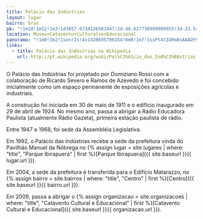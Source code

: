 ```yaml
---
title: Palácio das Indústrias
layout: lugar
bairro: bras
pb: "!1m18!1m12!1m3!1d3657.6734126583447!2d-46.627730999999955!3d-23.544245999999994!2m3!1f0!2f0!3f0!3m2!1i1024!2i768!4f13.1!3m3!1m2!1s0x94ce58fe6597b5ab%3A0xb5320d52c494e282!2sMuseu+Catavento+Cultural+e+Educacional!5e0!3m2!1sen!2sbr!4v1427339922320"
location: Museu+Catavento+Cultural+e+Educacional
panorama: "!1m0!3m2!1sen!2s!4v1428695706154!6m8!1m7!1ssPt4tZ4Rm8sAAAQY9ObKgw!2m2!1d-23.544723!2d-46.627092!3f0!4f6.68486591402592!5f0.7820865974627469"
links: 
  - title: Palácio das Indústrias no Wikipedia
    url: http://pt.wikipedia.org/wiki/Pal%C3%A1cio_das_Ind%C3%BAstrias
---
```

O Palácio das Indústrias foi projetado por Domiziano Rossi com a colaboração de Ricardo Severo e Ramos de Azevedo e foi concebido inicialmente como um espaço permanente de exposições agrícolas e industriais.

A construção foi iniciada em <time datetime="1911-05-30">30 de maio de 1911</time> e o edifício inaugurado em <time datetime="1924-04-29">29 de abril de 1924</time>. No mesmo ano, passa a abrigar a Rádio Educadora Paulista (atualmente Rádio Gazeta), primeira estação paulista de rádio.

Entre <time datetime="1947">1947</time> e <time datetime="1968">1968</time>, foi sede da Assembléia Legislativa.

Em <time datetime="1992">1992</time>, o Palácio das Indústrias recebe a sede da prefeitura vinda do Pavilhão Manuel da Nóbrega no {% assign lugar = site.lugares | where: "title", "Parque Ibirapuera" | first %}[Parque Ibirapuera]({{ site.baseurl }}{{ lugar.url }}).

Em <time datetime="2004">2004</time>, a sede da prefeitura é transferida para o Edifício Matarazzo, no {% assign bairro = site.bairros | where: "title", "Centro" | first %}[Centro]({{ site.baseurl }}{{ bairro.url }}).

Em <time datetime="2009">2009</time>, passa a abrigar o {% assign organizacao = site.organizacoes | where: "title", "Catavento Cultural e Educacional" | first %}[Catavento Cultural e Educacional]({{ site.baseurl }}{{ organizacao.url }}).